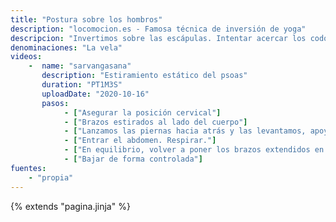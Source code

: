 ```yaml
---
title: "Postura sobre los hombros"
description: "locomocion.es - Famosa técnica de inversión de yoga"
descripcion: "Invertimos sobre las escápulas. Intentar acercar los codos."
denominaciones: "La vela"
videos: 
    -  name: "sarvangasana"
       description: "Estiramiento estático del psoas"
       duration: "PT1M3S"
       uploadDate: "2020-10-16"
       pasos:
            - ["Asegurar la posición cervical"]
            - ["Brazos estirados al lado del cuerpo"]
            - ["Lanzamos las piernas hacia atrás y las levantamos, apoyarse en la zona escapular"]
            - ["Entrar el abdomen. Respirar."]
            - ["En equilibrio, volver a poner los brazos extendidos en el suelo"]
            - ["Bajar de forma controlada"]
fuentes:
    - "propia"
---
```

{% extends "pagina.jinja" %}
